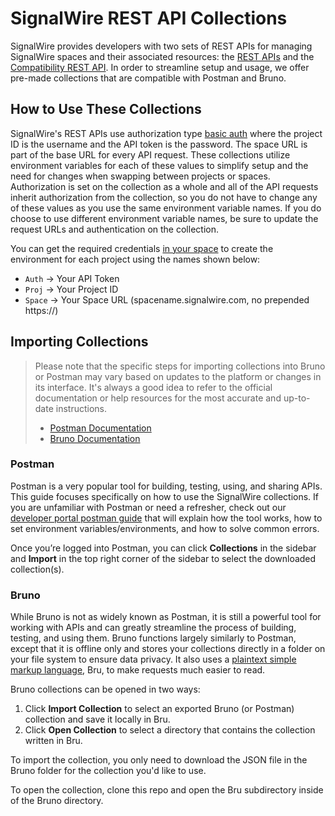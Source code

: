 # SignalWire REST API Collections
SignalWire provides developers with two sets of REST APIs for managing SignalWire spaces and their associated resources: the [REST APIs](https://developer.signalwire.com/rest/) and the [Compatibility REST API](https://developer.signalwire.com/compatibility-api/rest/).
In order to streamline setup and usage, we offer pre-made collections that are compatible with Postman and Bruno.

## How to Use These Collections
SignalWire's REST APIs use authorization type [basic auth](https://www.wallarm.com/what/what-is-basic-authentication-all-you-need-to-know) where the project ID is the username and the API token is the password. The space URL is part of the base URL for every API request. These collections utilize environment variables for each of these values to simplify setup and the need for changes when swapping between projects or spaces. Authorization is set on the collection as a whole and all of the API requests inherit authorization from the collection, so you do not have to change any of these values as you use the same environment variable names.
If you do choose to use different environment variable names, be sure to update the request URLs and authentication on the collection.

You can get the required credentials [in your space](https://developer.signalwire.com/guides/navigating-your-space#api) to create the environment for each project using the names shown below:

- `Auth` -> Your API Token
- `Proj` -> Your Project ID
- `Space` -> Your Space URL (spacename.signalwire.com, no prepended https://)

## Importing Collections 
> Please note that the specific steps for importing collections into Bruno or Postman may vary based on updates to the platform or changes in its interface.
> It's always a good idea to refer to the official documentation or help resources for the most accurate and up-to-date instructions.
> - [Postman Documentation](https://learning.postman.com/docs/introduction/overview/)
> - [Bruno Documentation](https://docs.usebruno.com/)

### Postman
Postman is a very popular tool for building, testing, using, and sharing APIs. This guide focuses specifically on how to use the SignalWire collections. If you are unfamiliar with Postman or need a refresher, check out our [developer portal postman guide](https://developer.signalwire.com/apis/docs/how-to-test-api-requests-on-postman) that will explain how the tool works, how to set environment variables/environments, and how to solve common errors. 

Once you’re logged into Postman, you can click **Collections** in the sidebar and **Import** in the top right corner of the sidebar to select the downloaded collection(s).

### Bruno
While Bruno is not as widely known as Postman, it is still a powerful tool for working with APIs and can greatly streamline the process of building, testing, and using them. Bruno functions largely similarly to Postman, except that it is offline only and stores your collections directly in a folder on your file system to ensure data privacy. It also uses a [plaintext simple markup language](https://www.usebruno.com/bru), Bru, to make requests much easier to read. 

Bruno collections can be opened in two ways:

1. Click **Import Collection** to select an exported Bruno (or Postman) collection and save it locally in Bru.  
2. Click **Open Collection** to select a directory that contains the collection written in Bru.
 
To import the collection, you only need to download the JSON file in the Bruno folder for the collection you'd like to use. 

To open the collection, clone this repo and open the Bru subdirectory inside of the Bruno directory.
